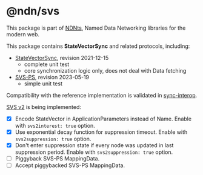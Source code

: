 # @ndn/svs

This package is part of [NDNts](https://yoursunny.com/p/NDNts/), Named Data Networking libraries for the modern web.

This package contains **StateVectorSync** and related protocols, including:

* [StateVectorSync](https://named-data.github.io/StateVectorSync/Specification.html), revision 2021-12-15
  * complete unit test
  * core synchronization logic only, does not deal with Data fetching
* [SVS-PS](https://named-data.github.io/StateVectorSync/PubSubSpec.html), revision 2023-05-19
  * simple unit test

Compatibility with the reference implementation is validated in [sync-interop](../../integ/sync-interop/README.md).

[SVS v2](https://github.com/named-data/StateVectorSync/pull/14) is being implemented:

* [X] Encode StateVector in ApplicationParameters instead of Name.
      Enable with `svs2interest: true` option.
* [X] Use exponential decay function for suppression timeout.
      Enable with `svs2suppression: true` option.
* [X] Don't enter suppression state if every node was updated in last suppression period.
      Enable with `svs2suppression: true` option.
* [ ] Piggyback SVS-PS MappingData.
* [ ] Accept piggybacked SVS-PS MappingData.
